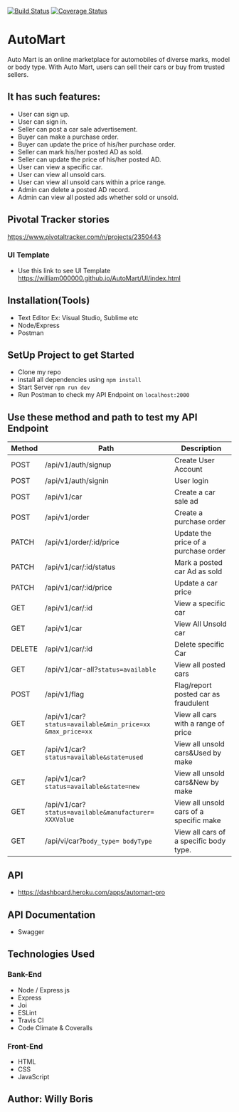 [![Build Status](https://travis-ci.org/william000000/AutoMart.svg?branch=develop)](https://travis-ci.org/william000000/AutoMart)
[![Coverage Status](https://coveralls.io/repos/github/william000000/AutoMart/badge.svg?branch=develop)](https://coveralls.io/github/william000000/AutoMart?branch=develop)
# AutoMart
Auto Mart is an online marketplace for automobiles of diverse marks, model or body type. With
Auto Mart, users can sell their cars or buy from trusted sellers.

## It has such features:
- User can sign up.
- User can sign in.
- Seller can post a car sale advertisement.
- Buyer can make a purchase order.
- Buyer can update the price of his/her purchase order.
- Seller can mark his/her posted AD as sold.
- Seller can update the price of his/her posted AD.
- User can view a specific car.
- User can view all unsold cars.
- User can view all unsold cars within a price range.
- Admin can delete a posted AD record.
- Admin can view all posted ads whether sold or unsold.

## Pivotal Tracker stories
https://www.pivotaltracker.com/n/projects/2350443

### UI Template
 - Use this link to see UI Template https://william000000.github.io/AutoMart/UI/index.html

## Installation(Tools)
- Text Editor Ex: Visual Studio, Sublime etc
- Node/Express
- Postman

## SetUp Project to get Started
- Clone my repo 
- install all dependencies using 
```npm install```
- Start Server 
```npm run dev```
- Run Postman to check my API Endpoint on 
```localhost:2000``` 

## Use these method and path to test my API Endpoint

| Method      | Path                                                           | Description                            |
|-------------|----------------------------------------------------------------|----------------------------------------|
| POST        | /api/v1/auth/signup                                            | Create User Account                    |
| POST        | /api/v1/auth/signin                                            | User login                             |
| POST        | /api/v1/car                                                    | Create a car sale ad                   |
| POST        | /api/v1/order                                                  | Create a purchase order                |
| PATCH       | /api/v1/order/:id/price                                        | Update the price of a purchase order   |
| PATCH       | /api/v1/car/:id/status                                         | Mark a posted car Ad as sold           |
| PATCH       | /api/v1/car/:id/price                                          | Update a car price                     |
| GET         | /api/v1/car/:id                                                | View a specific car                    |
| GET         | /api/v1/car                                                    | View All Unsold car                    |
| DELETE      | /api/v1/car/:id                                                | Delete specific Car                    |
| GET         | /api/v1/car-all?`status=available`                             | View all posted cars                   |
| POST        | /api/v1/flag                                                   | Flag/report posted car as fraudulent   |
| GET         | /api/v1/car?`status=available&min_price=xx &max_price=xx`| View all cars with a range of price    |
| GET         | /api/v1/car?`status=available&state=used`                 | View all unsold cars&Used by make      |
| GET         | /api/v1/car?`status=available&state=new`                   | View all unsold cars&New by make       |
| GET         | /api/v1/car?`status=available&manufacturer= XXXValue`     | View all unsold cars of a specific make|
| GET         | /api/vi/car?`body_type= bodyType`                         | View all cars of a specific body type.

## API
- https://dashboard.heroku.com/apps/automart-pro

## API Documentation
-  Swagger

## Technologies Used

### Bank-End
- Node / Express js
- Express
- Joi
- ESLint
- Travis CI
- Code Climate & Coveralls

### Front-End
- HTML
- CSS
- JavaScript

## Author: Willy Boris 




